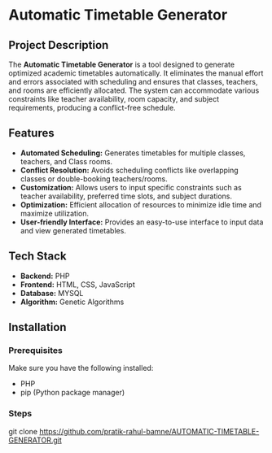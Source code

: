 # Automatic Timetable Generator

## Project Description
The **Automatic Timetable Generator** is a tool designed to generate optimized academic timetables automatically. It eliminates the manual effort and errors associated with scheduling and ensures that classes, teachers, and rooms are efficiently allocated. The system can accommodate various constraints like teacher availability, room capacity, and subject requirements, producing a conflict-free schedule.

## Features
- **Automated Scheduling:** Generates timetables for multiple classes, teachers, and Class rooms.
- **Conflict Resolution:** Avoids scheduling conflicts like overlapping classes or double-booking teachers/rooms.
- **Customization:** Allows users to input specific constraints such as teacher availability, preferred time slots, and subject durations.
- **Optimization:** Efficient allocation of resources to minimize idle time and maximize utilization.
- **User-friendly Interface:** Provides an easy-to-use interface to input data and view generated timetables.
  
## Tech Stack
- **Backend:** PHP
- **Frontend:** HTML, CSS, JavaScript
- **Database:** MYSQL
- **Algorithm:** Genetic Algorithms
  
## Installation

### Prerequisites
Make sure you have the following installed:
- PHP
- pip (Python package manager)

### Steps

   git clone https://github.com/pratik-rahul-bamne/AUTOMATIC-TIMETABLE-GENERATOR.git

